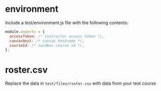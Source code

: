 # environment

Include a test/environment.js file with the following contents:

```js
module.exports = {
  accessToken: /* instructor access token */,
  canvasHost: /* canvas hostname */,
  courseId: /* sandbox course id */,
};
```

# roster.csv

Replace the data in `test/files/roster.csv` with data from your test course

